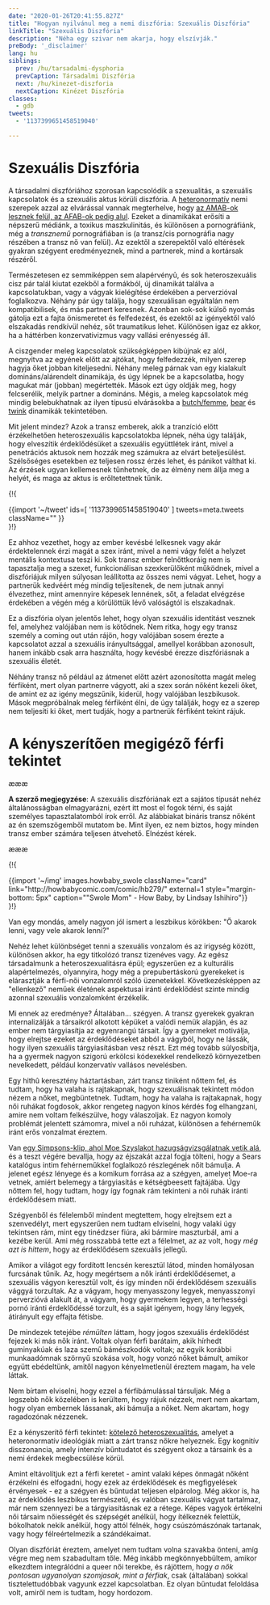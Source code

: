 ```yaml
---
date: "2020-01-26T20:41:55.827Z"
title: "Hogyan nyilvánul meg a nemi diszfória: Szexuális Diszfória"
linkTitle: "Szexuális Diszfória"
description: "Néha egy szivar nem akarja, hogy elszívják."
preBody: '_disclaimer'
lang: hu
siblings:
  prev: /hu/tarsadalmi-dysphoria
  prevCaption: Társadalmi Diszfória
  next: /hu/kinezet-diszforia
  nextCaption: Kinézet Diszfória
classes:
  - gdb
tweets:
  - '1137399651458519040'

---
```


# Szexuális Diszfória

A társadalmi diszfóriához szorosan kapcsolódik a szexualitás, a szexuális kapcsolatok és a szexuális aktus körüli diszfória. A [heteronormatív](https://hu.wikipedia.org/wiki/Heteronormativit%C3%A1s) nemi szerepek azzal az elvárással vannak megterhelve, hogy [az AMAB-ok lesznek felül, az AFAB-ok pedig alul](https://hu.wikipedia.org/wiki/Top_%C3%A9s_bottom_a_szexben). Ezeket a dinamikákat erősíti a népszerű médiánk, a toxikus maszkulinitás, és különösen a pornográfiánk, még a *transznemű* pornográfiában is (a transz/cis pornográfia nagy részében a transz nő van felül). Az ezektől a szerepektől való eltérések gyakran szégyent eredményeznek, mind a partnerek, mind a kortársak részéről.

Természetesen ez semmiképpen sem alapérvényû, és sok heteroszexuális cisz pár talál kiutat ezekből a formákból, új dinamikát találva a kapcsolatukban, vagy a vágyak kielégítése érdekében a perverzióval foglalkozva. Néhány pár úgy találja, hogy szexuálisan egyáltalán nem kompatibilisek, és más partnert keresnek. Azonban sok-sok külső nyomás gátolja ezt a fajta önismeretet és felfedezést, és ezektől az igényektől való elszakadás rendkívül nehéz, sőt traumatikus lehet. Különösen igaz ez akkor, ha a háttérben konzervativizmus vagy vallási erényesség áll.

A ciszgender meleg kapcsolatok szükségképpen kibújnak ez alól, megnyitva az egyének előtt az ajtókat, hogy felfedezzék, milyen szerep hagyja őket jobban kiteljesedni. Néhány meleg párnak van egy kialakult domináns/alárendelt dinamikája, és úgy lépnek be a kapcsolatba, hogy magukat már (jobban) megértették. Mások ezt úgy oldják meg, hogy felcserélik, melyik partner a domináns. Mégis, a meleg kapcsolatok még mindig belebukhatnak az ilyen típusú elvárásokba a [butch/femme](https://en.wikipedia.org/wiki/Butch_and_femme), [bear](https://en.wikipedia.org/wiki/Bear_(gay_culture)) és [twink](https://en.wikipedia.org/wiki/Twink_(gay_slang)) dinamikák tekintetében.

Mit jelent mindez? Azok a transz emberek, akik a tranzíció előtt érzékelhetően heteroszexuális kapcsolatokba lépnek, néha úgy találják, hogy elveszítik érdeklődésüket a szexuális együttlétek iránt, mivel a penetrációs aktusok nem hozzák meg számukra az elvárt beteljesülést. Szélsőséges esetekben ez teljesen rossz érzés lehet, és pánikot válthat ki. Az érzések ugyan kellemesnek tűnhetnek, de az élmény nem állja meg a helyét, és maga az aktus is erőltetettnek tűnik.

{!{ <div class="gutter">{{import '~/tweet' ids=[
    '1137399651458519040'
] tweets=meta.tweets className="" }}</div> }!}

Ez ahhoz vezethet, hogy az ember kevésbé lelkesnek vagy akár érdektelennek érzi magát a szex iránt, mivel a nemi vágy felét a helyzet mentális kontextusa teszi ki. Sok transz ember felnőttkoráig nem is tapasztalja meg a szexet, funkcionálisan szexkerülőként működnek, mivel a diszfóriájuk milyen súlyosan leállította az összes nemi vágyat. Lehet, hogy a partnerük kedvéért még mindig teljesítenek, de nem jutnak annyi élvezethez, mint amennyire képesek lennének, sőt, a feladat elvégzése érdekében a végén még a körülöttük lévő valóságtól is elszakadnak.

Ez a diszfória olyan jelentős lehet, hogy olyan szexuális identitást vesznek fel, amelyhez valójában nem is kötődnek. Nem ritka, hogy egy transz személy a coming out után rájön, hogy valójában sosem érezte a kapcsolatot azzal a szexuális irányultsággal, amellyel korábban azonosult, hanem inkább csak arra használta, hogy kevésbé érezze diszfóriásnak a szexuális életét.

Néhány transz nő például az átmenet előtt azért azonosította magát meleg férfiként, mert olyan partnerre vágyott, aki a szex során nőként kezeli őket, de amint ez az igény megszűnik, kiderül, hogy valójában leszbikusok. Mások megpróbálnak meleg férfiként élni, de úgy találják, hogy ez a szerep nem teljesíti ki őket, mert tudják, hogy a partnerük férfiként tekint rájuk.

# A kényszerítõen megigézõ férfi tekintet

æææ<div class="cw"><p><strong>A szerző megjegyzése</strong>: A szexuális diszfóriának ezt a sajátos típusát nehéz általánosságban elmagyarázni, ezért itt most el fogok térni, és saját személyes tapasztalatomból írok erről. Az alábbiakat bináris transz nőként az én szemszögemből mutatom be. Mint ilyen, ez nem biztos, hogy minden transz ember számára teljesen átvehető. Elnézést kérek.</p></div>æææ

{!{
<div class="gutter flex">
{{import '~/img' images.howbaby_swole className="card" link="http://howbabycomic.com/comic/hb279/" external=1 style="margin-bottom: 5px" caption="&quot;Swole Mom&quot; - How Baby, by Lindsay Ishihiro"}}
</div>
}!}

Van egy mondás, amely nagyon jól ismert a leszbikus körökben: "Ő akarok lenni, vagy vele akarok lenni?"

Nehéz lehet különbséget tenni a szexuális vonzalom és az irigység között, különösen akkor, ha egy titkolózó transz tizenéves vagy. Az egész társadalmunk a heteroszexualitásra épül; egyszerűen ez a kulturális alapértelmezés, olyannyira, hogy még a prepubertáskorú gyerekeket is elárasztják a férfi-női vonzalomról szóló üzenetekkel. Következésképpen az "ellenkező" neműek életének aspektusai iránti érdeklődést szinte mindig azonnal szexuális vonzalomként érzékelik.

Mi ennek az eredménye? Általában... szégyen. A transz gyerekek gyakran internalizálják a társaikról alkotott képüket a valódi nemük alapján, és az ember nem tárgyiasítja az egyenrangú társait. Így a gyermeket motiválja, hogy elrejtse ezeket az érdeklődéseket abból a vágyból, hogy ne lássák, hogy ilyen szexuális tárgyiasításban vesz részt. Ezt még tovább súlyosbítja, ha a gyermek nagyon szigorú erkölcsi kódexekkel rendelkező környezetben nevelkedett, például konzervatív vallásos nevelésben.

Egy hithû keresztény háztartásban, zárt transz tiniként nőttem fel, és tudtam, hogy ha valaha is rajtakapnak, hogy szexuálisnak tekintett módon nézem a nőket, megbüntetnek. Tudtam, hogy ha valaha is rajtakapnak, hogy női ruhákat fogdosok, akkor rengeteg nagyon kínos kérdés fog elhangzani, amire nem voltam felkészülve, hogy válaszoljak. Ez nagyon komoly problémát jelentett számomra, mivel a női ruházat, különösen a fehérneműk iránt erős vonzalmat éreztem.

Van [egy Simpsons-klip, ahol Moe Szyslakot hazugságvizsgálatnak vetik alá](https://www.youtube.com/watch?v=iQGwrK_yDEg), és a teszt végére bevallja, hogy az éjszakát azzal fogja tölteni, hogy a Sears katalógus intim fehérneműkkel foglalkozó részlegének nőit bámulja. A jelenet egész lényege és a komikum forrása az a szégyen, amelyet Moe-ra vetnek, amiért belemegy a tárgyiasítás e kétségbeesett fajtájába. Úgy nőttem fel, hogy tudtam, hogy így fognak rám tekinteni a női ruhák iránti érdeklődésem miatt.

Szégyenből és félelemből mindent megtettem, hogy elrejtsem ezt a szenvedélyt, mert egyszerűen nem tudtam elviselni, hogy valaki úgy tekintsen rám, mint egy tinédzser fiúra, aki bármire maszturbál, ami a kezébe kerül. Ami még rosszabbá tette ezt a félelmet, az az volt, hogy *még azt is hittem*, hogy az érdeklődésem szexuális jellegű.

Amikor a világot egy fordított lencsén keresztül látod, minden homályosan furcsának tűnik. Az, hogy megértsem a nők iránti érdeklődésemet, a szexuális vágyon keresztül volt, és így minden női érdeklődésem szexuális vággyá torzultak. Az a vágyam, hogy menyasszony legyek, menyasszonyi perverzióvá alakult át, a vágyam, hogy gyermekem legyen, a terhességi pornó iránti érdeklődéssé torzult, és a saját igényem, hogy lány legyek, átirányult egy effajta fétisbe.

De mindezek tetejébe *rémülten* láttam, hogy jogos szexuális érdeklődést fejezek ki más nők iránt. Voltak olyan férfi barátaim, akik hírhedt guminyakúak és laza szemű bámészkodók voltak; az egyik korábbi munkaadómnak szörnyű szokása volt, hogy vonzó nőket bámult, amikor együtt ebédeltünk, amitől nagyon kényelmetlenül éreztem magam, ha vele láttak.

Nem bírtam elviselni, hogy ezzel a férfibámulással társuljak. Még a legszebb nők közelében is kerültem, hogy rájuk nézzek, mert nem akartam, hogy olyan embernek lássanak, aki bámulja a nőket. Nem akartam, hogy ragadozónak nézzenek.

Ez a kényszerítő férfi tekintet: [kötelező heteroszexualitás](https://en.wikipedia.org/wiki/Compulsory_heterosexuality), amelyet a heteronormatív ideológiák miatt a zárt transz nőkre helyeznek. Egy kognitív disszonancia, amely intenzív bűntudatot és szégyent okoz a társaink és a nemi érdekek megbecsülése körül.

Amint eltávolítjuk ezt a férfi keretet - amint valaki képes önmagát nőként érzékelni és elfogadni, hogy ezek az érdeklődések és megfigyelések érvényesek - ez a szégyen és bűntudat teljesen elpárolog. Még akkor is, ha az érdeklődés leszbikus természetű, és valóban szexuális vágyat tartalmaz, már nem szennyezi be a tárgyiasításnak ez a rétege. Képes vagyok értékelni női társaim nőiességét és szépségét anélkül, hogy ítélkeznék felettük, bókolhatok nekik anélkül, hogy attól félnék, hogy csúszómászónak tartanak, vagy hogy félreértelmezik a szándékaimat.

Olyan diszfóriát éreztem, amelyet nem tudtam volna szavakba önteni, amíg végre meg nem szabadultam tőle. Még inkább megkönnyebbültem, amikor elkezdtem integrálódni a queer női terekbe, és rájöttem, hogy _a nők pontosan ugyanolyan szomjasak, mint a férfiak_, csak (általában) sokkal tisztelettudóbbak vagyunk ezzel kapcsolatban. Ez olyan bűntudat feloldása volt, amiről nem is tudtam, hogy hordozom.
